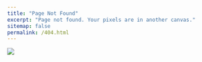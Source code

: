 ```yaml
---
title: "Page Not Found"
excerpt: "Page not found. Your pixels are in another canvas."
sitemap: false
permalink: /404.html
---
```



![](https://i0.wp.com/learn.onemonth.com/wp-content/uploads/2017/08/1-10.png?fit=845%2C503&ssl=1)